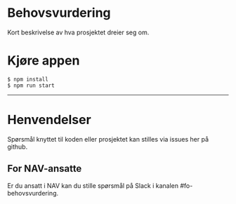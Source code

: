 Behovsvurdering
================

Kort beskrivelse av hva prosjektet dreier seg om.

# Kjøre appen
```console
$ npm install
$ npm run start
```
---

# Henvendelser

Spørsmål knyttet til koden eller prosjektet kan stilles via issues her på github.

## For NAV-ansatte

Er du ansatt i NAV kan du stille spørsmål på Slack i kanalen #fo-behovsvurdering.
